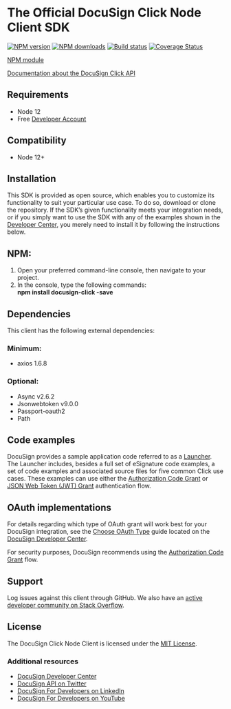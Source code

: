 # The Official DocuSign Click Node Client SDK

[![NPM version][npm-image]][npm-url]
[![NPM downloads][downloads-image]][downloads-url]
[![Build status][travis-image]][travis-url]
[![Coverage Status][coveralls-image]][coveralls-url]

[NPM module](https://www.npmjs.com/package/docusign-click)

[Documentation about the DocuSign Click API](https://developers.docusign.com/docs/click-api)

<!---
[Changelog](./CHANGELOG.md)
commented out
-->


## Requirements
- Node 12
- Free [Developer Account](https://go.docusign.com/sandbox/productshot/?elqCampaignId=16531)

## Compatibility

- Node 12+

## Installation

This SDK is provided as open source, which enables you to customize its functionality to suit your particular use case. To do so, download or clone the repository. If the SDK’s given functionality meets your integration needs, or if you simply want to use the SDK with any of the examples shown in the [Developer Center](https://developers.docusign.com/docs/click-api/how-to/), you merely need to install it by following the instructions below.

## NPM:

1. Open your preferred command-line console, then navigate to your project.
2. In the console, type the following commands:  
   **npm install docusign-click -save**


## Dependencies

This client has the following external dependencies:

### Minimum:

- axios 1.6.8

### Optional:

- Async v2.6.2
- Jsonwebtoken v9.0.0
- Passport-oauth2
- Path

## Code examples

DocuSign provides a sample application code referred to as a [Launcher](https://github.com/docusign/code-examples-node). The Launcher includes, besides a full set of eSignature code examples, a set of code examples and associated source files for five common Click use cases. These examples can use either the [Authorization Code Grant](https://developers.docusign.com/platform/auth/authcode/) or [JSON Web Token (JWT) Grant](https://developers.docusign.com/platform/auth/jwt/) authentication flow.

## OAuth implementations

For details regarding which type of OAuth grant will work best for your DocuSign integration, see the [Choose OAuth Type](https://developers.docusign.com/platform/auth/choose/) guide located on the [DocuSign Developer Center](https://developers.docusign.com/).

For security purposes, DocuSign recommends using the [Authorization Code Grant](https://developers.docusign.com/platform/auth/authcode/) flow.

## Support

Log issues against this client through GitHub. We also have an [active developer community on Stack Overflow](http://stackoverflow.com/questions/tagged/docusignapi).

## License

The DocuSign Click Node Client is licensed under the [MIT License](https://github.com/docusign/docusign-click-node-client/blob/master/LICENSE).

[npm-image]: https://img.shields.io/npm/v/docusign-click.svg?style=flat
[npm-url]: https://npmjs.org/package/docusign-click
[downloads-image]: https://img.shields.io/npm/dm/docusign-click.svg?style=flat
[downloads-url]: https://npmjs.org/package/docusign-click
[travis-image]: https://img.shields.io/travis/docusign/docusign-click-node-client.svg?style=flat
[travis-url]: https://travis-ci.org/docusign/docusign-node-client
[coveralls-image]: https://coveralls.io/repos/github/docusign/DocuSign-Node-Client/badge.svg?branch=master
[coveralls-url]: https://coveralls.io/github/docusign/DocuSign-Node-Client?branch=master

### Additional resources
* [DocuSign Developer Center](https://developers.docusign.com)
* [DocuSign API on Twitter](https://twitter.com/docusignapi)
* [DocuSign For Developers on LinkedIn](https://www.linkedin.com/showcase/docusign-for-developers/)
* [DocuSign For Developers on YouTube](https://www.youtube.com/channel/UCJSJ2kMs_qeQotmw4-lX2NQ)

